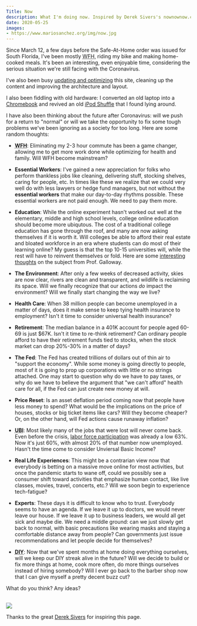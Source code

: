 ```yaml
---
Title: Now
description: What I'm doing now. Inspired by Derek Sivers's nownownow.com project.
date: 2020-05-25
images:
- https://www.mariosanchez.org/img/now.jpg
---
```


Since March 12, a few days before the Safe-At-Home order was issued for South Florida, I've been mostly <abbr title="Working From Home">WFH</abbr>, riding my bike and making home-cooked meals. It's been an interesting, even enjoyable time, considering the serious situation we're still facing with the Coronavirus. 

I've also been busy [updating and optimizing](/post/changelog/) this site, cleaning up the content and improving the architecture and layout.

I also been fiddling with old hardware: I converted an old laptop into a [Chromebook](/post/chromebook) and revived an old [iPod Shuffle](/img/ipod.jpg) that I found lying around.

I have also been thinking about the future after Coronavirus: will we push for a return to "normal" or will we take the opportunity to fix some tough problems we've been ignoring as a society for too long. Here are some random thoughts:

* **<abbr title="Working From Home">WFH</abbr>**: Eliminating my 2-3 hour commute has been a game changer, allowing me to get more work done while optimizing for health and family. Will WFH become mainstream?

* **Essential Workers**: I've gained a new appreciation for folks who perform thankless jobs like cleaning, delivering stuff, stocking shelves, caring for people, etc. In times like these we realize that we could very well do with less lawyers or hedge fund managers, but not without the **essential workers** that make our day-to-day rhythms possible. These essential workers are not paid enough. We need to pay them more.

* **Education**: While the online experiment hasn't worked out well at the elementary, middle and high school levels, college online education should become more ubiqutous. The cost of a traditional college education has gone through the roof, and many are now asking themselves if it is worth it. Will colleges be able to afford their real estate and bloated workforce in an era where students can do most of their learning online? My guess is that the top 10-15 universities will, while the rest will have to reinvent themselves or fold. Here are some [interesting thoughts](https://www.profgalloway.com/post-corona-higher-ed) on the subject from Prof. Galloway.

* **The Environment**: After only a few weeks of decreased activity, skies are now clear, rivers are clean and transparent, and wildlife is reclaiming its space. Will we finally recognize that our actions *do* impact the environment? Will we finally start changing the way we live?

* **Health Care**: When 38 million people can become unemployed in a matter of days, does it make sense to keep tying health insurance to employment? Isn't it time to consider universal health insurance?

* **Retirement**: The median balance in a 401K account for people aged 60-69 is just $67K. Isn't it time to re-think retirement? Can ordinary people afford to have their retirement funds tied to stocks, when the stock market can drop 20%-30% in a matter of days? 

* **The Fed**: The Fed has created trillions of dollars out of thin air to "support the economy". While some money is going directly to people, most of it is going to prop up corporations with little or no strings attached. One may start to question why do we have to pay taxes, or why do we have to believe the argument that "we can't afford" health care for all, if the Fed can just create new money at will.

* **Price Reset**: Is an asset deflation period coming now that people have less money to spend? What would be the implications on the price of houses, stocks or big ticket items like cars? Will they become cheaper? Or, on the other hand, will Fed actions cause runaway inflation?

* **<abbr title="Universal Basic Income">UBI</abbr>**: Most likely many of the jobs that were lost will never come back. Even before the crisis, [labor force participation](https://tradingeconomics.com/united-states/labor-force-participation-rate) was already a low 63%. Now it's just 60%, with almost 20% of that number now unemployed. Hasn't the time come to consider Unviersal Basic Income?

* **Real Life Experiences**: This might be a contrarian view now that everybody is betting on a massive move online for most activities, but once the pandemic starts to wane off, could we possibly see a consumer shift toward activities that emphasize human contact, like live classes, movies, travel, concerts, etc.? Will we soon begin to experience tech-fatigue?

* **Experts**: These days it is difficult to know who to trust. Everybody seems to have an agenda. If we leave it up to doctors, we would never leave our house. If we leave it up to business leaders, we would all get sick and maybe die. We need a middle ground: can we just slowly get back to normal, with basic precautions like wearing masks and staying a comfortable distance away from people? Can governments just issue recommendations and let people decide for themselves?

* **<abbr title="Do It Yourself">DIY</abbr>**: Now that we've spent months at home doing everything ourselves, will we keep our DIY streak alive in the future? Will we decide to build or fix more things at home, cook more often, do more things ourselves instead of hiring somebody? Will I ever go back to the barber shop now that I can give myself a pretty decent buzz cut?

What do you think? Any ideas?

<br />

<img src="/img/now.jpg" class="gallery large">

Thanks to the great [Derek Sivers](http://sivers.org/nowff) for inspiring this page.
